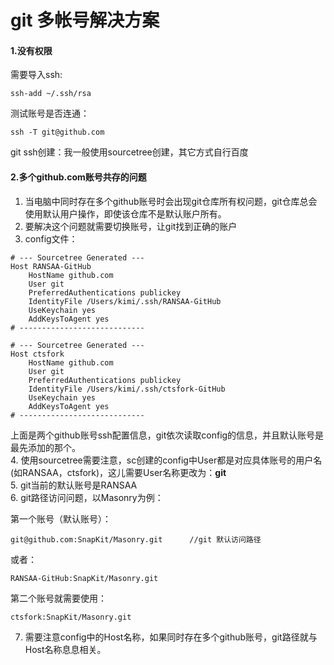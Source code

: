 # git 多帐号解决方案

#### 1.没有权限
需要导入ssh:
```
ssh-add ~/.ssh/rsa
```
测试账号是否连通：
```
ssh -T git@github.com
```
git ssh创建：我一般使用sourcetree创建，其它方式自行百度


#### 2.多个github.com账号共存的问题
1. 当电脑中同时存在多个github账号时会出现git仓库所有权问题，git仓库总会使用默认用户操作，即使该仓库不是默认账户所有。
2. 要解决这个问题就需要切换账号，让git找到正确的账户
3. config文件：
```
# --- Sourcetree Generated ---
Host RANSAA-GitHub
	HostName github.com
	User git
	PreferredAuthentications publickey
	IdentityFile /Users/kimi/.ssh/RANSAA-GitHub
	UseKeychain yes
	AddKeysToAgent yes
# ----------------------------

# --- Sourcetree Generated ---
Host ctsfork
	HostName github.com
	User git
	PreferredAuthentications publickey
	IdentityFile /Users/kimi/.ssh/ctsfork-GitHub
	UseKeychain yes
	AddKeysToAgent yes
# ----------------------------
```
上面是两个github账号ssh配置信息，git依次读取config的信息，并且默认账号是最先添加的那个。\
4. 使用sourcetree需要注意，sc创建的config中User都是对应具体账号的用户名(如RANSAA，ctsfork)，这儿需要User名称更改为：**git** \
5. git当前的默认账号是RANSAA \
6. git路径访问问题，以Masonry为例：

第一个账号（默认账号）：
```
git@github.com:SnapKit/Masonry.git      //git 默认访问路径
```
或者：
```
RANSAA-GitHub:SnapKit/Masonry.git
```
第二个账号就需要使用：
```
ctsfork:SnapKit/Masonry.git
```
7. 需要注意config中的Host名称，如果同时存在多个github账号，git路径就与Host名称息息相关。